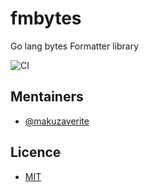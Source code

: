 # fmbytes
Go lang bytes Formatter library

![CI](https://github.com/makuzaverite/fmbytes/workflows/CI/badge.svg)



## Mentainers

- [@makuzaverite](https://github.com/makuzaverite)

## Licence

- [MIT](https://github.com/makuzaverite/fmbytes/blob/main/LICENSE)
